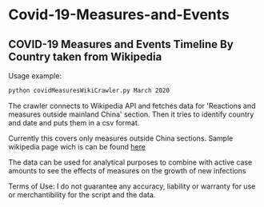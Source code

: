 # Covid-19-Measures-and-Events

## COVID-19 Measures and Events Timeline By Country taken from Wikipedia

Usage example:

```bash
python covidMeasuresWikiCrawler.py March 2020
```

The crawler connects to Wikipedia API and fetches data for 'Reactions and measures outside mainland China' section.
Then it tries to identify country and date and puts them in a csv format.

Currently this covers only measures outside China sections.
Sample wikipedia page wich is can be found [here](https://en.wikipedia.org/wiki/Timeline_of_the_2019%E2%80%9320_coronavirus_pandemic_in_March_2020#Reactions_and_measures_outside_mainland_China)

The data can be used for analytical purposes to combine with active case amounts to see the effects of measures on the growth of new infections

Terms of Use:
I do not guarantee any accuracy, liability or warranty for use or merchantibility for the script and the data.   
